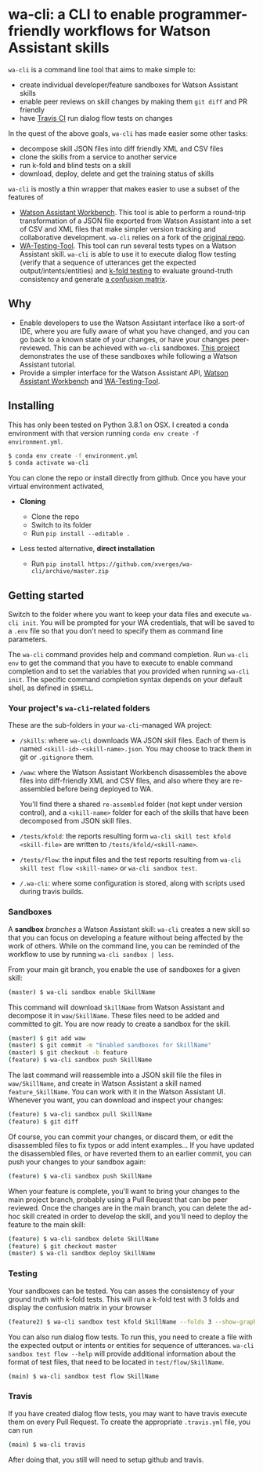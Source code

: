 # wa-cli: a CLI to enable programmer-friendly workflows for Watson Assistant skills

`wa-cli` is a command line tool that aims to make simple to:

* create individual developer/feature sandboxes for Watson Assistant skills
* enable peer reviews on skill changes by making them `git diff` and PR friendly
* have [Travis CI](https://travis-ci.com/) run dialog flow tests on changes

In the quest of the above goals, `wa-cli` has made easier some other tasks:

* decompose skill JSON files into diff friendly XML and CSV files
* clone the skills from a service to another service
* run k-fold and blind tests on a skill
* download, deploy, delete and get the training status of skills

`wa-cli` is mostly a thin wrapper that makes easier to use a subset of the features of

* [Watson Assistant Workbench](https://github.com/xverges/watson-assistant-workbench).
  This tool is able to perform a round-trip transformation of a JSON file exported
  from Watson Assistant into a set of CSV and XML files that make simpler version
  tracking and collaborative development. `wa-cli` relies on a fork of the
  [original repo](https://github.com/IBM/watson-assistant-workbench).
* [WA-Testing-Tool](https://github.com/cognitive-catalyst/WA-Testing-Tool).
  This tool can run several tests types on a Watson Assistant skill.
  `wa-cli` is able to use it to execute dialog flow testing (verify that a sequence
  of utterances get the expected output/intents/entities) and [k-fold
  testing](https://github.com/cognitive-catalyst/WA-Testing-Tool/blob/master/examples/kfold.md)
  to evaluate ground-truth consistency and generate [a confusion
  matrix](https://github.com/cognitive-catalyst/WA-Testing-Tool/blob/master/examples/confusion-matrix.md).

## Why

* Enable developers to use the Watson Assistant interface like a sort-of IDE,
  where you are fully aware of what you have changed, and you can go back to
  a known state of your changes, or have your changes peer-reviewed.
  This can be achieved with `wa-cli` sandboxes.
  [This project](https://github.com/xverges/wa-cli-demo) demonstrates the use
  of these sandboxes while following a Watson Assistant tutorial.
* Provide a simpler interface for the Watson Assistant API, [Watson Assistant
  Workbench](https://github.com/xverges/watson-assistant-workbench) and
  [WA-Testing-Tool](https://github.com/cognitive-catalyst/WA-Testing-Tool).

## Installing

This has only been tested on Python 3.8.1 on OSX. I created a conda environment
with that version running `conda env create -f environment.yml`.

<!-- markdownlint-disable MD014 -->
```bash
$ conda env create -f environment.yml
$ conda activate wa-cli
```

You can clone the repo or install directly from github. Once you have your
virtual environment activated,

* **Cloning**

  * Clone the repo
  * Switch to its folder
  * Run `pip install --editable .`

* Less tested alternative, **direct installation**

  * Run `pip install https://github.com/xverges/wa-cli/archive/master.zip`

## Getting started

Switch to the folder where you want to keep your data files and
execute `wa-cli init`. You will be prompted for your WA credentials,
that will be saved to a `.env` file so that you don't need to specify
them as command line parameters.

The `wa-cli` command provides help and command completion. Run `wa-cli env`
to get the command that you have to execute to enable command completion
and to set the variables that you provided when running `wa-cli init`. The
specific command completion syntax depends on your default shell, as defined
in `$SHELL`.

### Your project's `wa-cli`-related folders

These are the sub-folders in your `wa-cli`-managed WA project:

* `/skills`: where `wa-cli` downloads WA JSON skill files. Each of them is
  named `<skill-id>-<skill-name>.json`. You may choose to track them in git
  or `.gitignore` them.
* `/waw`: where the Watson Assistant Workbench disassembles the above files
  into diff-friendly XML and CSV files, and also where they are re-assembled
  before being deployed to WA.

  You'll find there a shared `re-assembled` folder (not kept under version
  control), and a `<skill-name>` folder for each of the skills that have been
  decomposed from JSON skill files.
* `/tests/kfold`: the reports resulting form `wa-cli skill test kfold <skill-file>`
  are written to `/tests/kfold/<skill-name>`.
* `/tests/flow`: the input files and the test reports resulting from
  `wa-cli skill test flow <skill-name>` or `wa-cli sandbox test`.
* `/.wa-cli`: where some configuration is stored, along with scripts used
  during travis builds.

### Sandboxes

A **sandbox** _branches_ a Watson Assistant skill: `wa-cli` creates a new skill
so that you can focus on developing a feature without being affected by the work
of others. While on the command line, you can be reminded of the workflow to use
by running `wa-cli sandbox | less`.

From your main git branch, you enable the use of sandboxes for a given skill:

```bash
(master) $ wa-cli sandbox enable SkillName
```

This command will download `SkillName` from Watson Assistant and decompose it
in `waw/SkillName`. These files need to be added and committed to git. You are
now ready to create a sandbox for the skill.

```bash
(master) $ git add waw
(master) $ git commit -m "Enabled sandboxes for SkillName"
(master) $ git checkout -b feature
(feature) $ wa-cli sandbox push SkillName
```

The last command will reassemble into a JSON skill file the files in `waw/SkillName`,
and create in Watson Assistant a skill named `feature_SkillName`. You can work with it
in the Watson Assistant UI. Whenever you want, you can download and inspect your changes:

```bash
(feature) $ wa-cli sandbox pull SkillName
(feature) $ git diff
```

Of course, you can commit your changes, or discard them, or edit the disassembled files
to fix typos or add intent examples... If you have updated the disassembled files, or have
reverted them to an earlier commit, you can push your changes to your sandbox again:

```bash
(feature) $ wa-cli sandbox push SkillName
```

When your feature is complete, you'll want to bring your changes to the main
project branch, probably using a Pull Request that can be peer reviewed. Once
the changes are in the main branch, you can delete the ad-hoc skill created in
order to develop the skill, and you'll need to deploy the feature to the main
skill:

```bash
(feature) $ wa-cli sandbox delete SkillName
(feature) $ git checkout master
(master) $ wa-cli sandbox deploy SkillName
```

### Testing

Your sandboxes can be tested. You can asses the consistency of your ground truth
with k-fold tests. This will run a k-fold test with 3 folds and display the confusion
matrix in your browser

```bash
(feature2) $ wa-cli sandbox test kfold SkillName --folds 3 --show-graphics
```

You can also run dialog flow tests. To run this, you need to create a file with
the expected output or intents or entities for sequence of utterances.
`wa-cli sandbox test flow --help` will provide additional information about the
format of test files, that need to be located in `test/flow/SkillName`.

```bash
(main) $ wa-cli sandbox test flow SkillName
```

### Travis

If you have created dialog flow tests, you may want to have travis execute them
on every Pull Request. To create the appropriate `.travis.yml` file, you can run

```bash
(main) $ wa-cli travis
```

After doing that, you still will need to setup github and travis.
